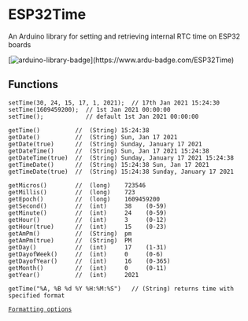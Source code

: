 # ESP32Time
An Arduino library for setting and retrieving internal RTC time on ESP32 boards

[![arduino-library-badge](https://www.ardu-badge.com/badge/ESP32Time.svg?)](https://www.ardu-badge.com/ESP32Time)

## Functions

```
setTime(30, 24, 15, 17, 1, 2021);  // 17th Jan 2021 15:24:30
setTime(1609459200);  // 1st Jan 2021 00:00:00
setTime();            // default 1st Jan 2021 00:00:00

getTime()          //  (String) 15:24:38
getDate()          //  (String) Sun, Jan 17 2021
getDate(true)      //  (String) Sunday, January 17 2021
getDateTime()      //  (String) Sun, Jan 17 2021 15:24:38
getDateTime(true)  //  (String) Sunday, January 17 2021 15:24:38
getTimeDate()      //  (String) 15:24:38 Sun, Jan 17 2021
getTimeDate(true)  //  (String) 15:24:38 Sunday, January 17 2021

getMicros()        //  (long)    723546
getMillis()        //  (long)    723
getEpoch()         //  (long)    1609459200
getSecond()        //  (int)     38    (0-59)
getMinute()        //  (int)     24    (0-59)
getHour()          //  (int)     3     (0-12)
getHour(true)      //  (int)     15    (0-23)
getAmPm()          //  (String)  pm
getAmPm(true)      //  (String)  PM
getDay()           //  (int)     17    (1-31)
getDayofWeek()     //  (int)     0     (0-6)
getDayofYear()     //  (int)     16    (0-365)
getMonth()         //  (int)     0     (0-11)
getYear()          //  (int)     2021

getTime("%A, %B %d %Y %H:%M:%S")   // (String) returns time with specified format 
```
[`Formatting options`](http://www.cplusplus.com/reference/ctime/strftime/)
